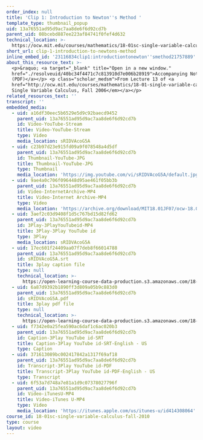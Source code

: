 ```yaml
---
order_index: null
title: 'Clip 1: Introduction to Newton''s Method '
template_type: thumbnail_popup
uid: 13a76551ad95d9ac7aa8de6f6d92cd7b
parent_uid: 08bcebd887ee223af84741f0fef4d632
technical_location: >-
  https://ocw.mit.edu/courses/mathematics/18-01sc-single-variable-calculus-fall-2010/unit-2-applications-of-differentiation/part-b-optimization-related-rates-and-newtons-method/session-33-newtons-method/clip-1-introduction-to-newtons-method
short_url: clip-1-introduction-to-newtons-method
inline_embed_id: '23116834clip1:introductiontonewton''smethod21757889'
about_this_resource_text: >-
  <p>&raquo; <a target="_blank" title="Open in a new window."
  href="./resolveuid/40bc34f4471c7c813910d7e006b28919">Accompanying Notes
  (PDF)</a></p> <p class="scholar_medsm">From Lecture 13 of <a
  href="http://ocw.mit.edu/courses/mathematics/18-01-single-variable-calculus-fall-2006/video-lectures/"><em>18.01
  Single Variable Calculus, Fall 2006</em></a></p>
related_resources_text: ''
transcript: ''
embedded_media:
  - uid: a16df30eec5b6529e5d9c92baecd9452
    parent_uid: 13a76551ad95d9ac7aa8de6f6d92cd7b
    id: Video-YouTube-Stream
    title: Video-YouTube-Stream
    type: Video
    media_location: sRIDVAcoG5A
  - uid: c23b97d23e915fd09a9f078548a4d5df
    parent_uid: 13a76551ad95d9ac7aa8de6f6d92cd7b
    id: Thumbnail-YouTube-JPG
    title: Thumbnail-YouTube-JPG
    type: Thumbnail
    media_location: 'https://img.youtube.com/vi/sRIDVAcoG5A/default.jpg'
  - uid: 9ae4a0c706f096448d95ae461f05bb3b
    parent_uid: 13a76551ad95d9ac7aa8de6f6d92cd7b
    id: Video-InternetArchive-MP4
    title: Video-Internet Archive-MP4
    type: Video
    media_location: 'https://archive.org/download/MIT18.01JF07/ocw-18.01-f07-lec13_300k.mp4'
  - uid: 3aef2c03d9408f1d5c767bd15d82fd62
    parent_uid: 13a76551ad95d9ac7aa8de6f6d92cd7b
    id: 3Play-3PlayYouTubeid-MP4
    title: 3Play-3Play YouTube id
    type: 3Play
    media_location: sRIDVAcoG5A
  - uid: 17ec601f24409aa07f7deb8f66014788
    parent_uid: 13a76551ad95d9ac7aa8de6f6d92cd7b
    id: sRIDVAcoG5A.srt
    title: 3play caption file
    type: null
    technical_location: >-
      https://open-learning-course-data-production.s3.amazonaws.com/18-01sc-single-variable-calculus-fall-2010/b160e7f3c64d225cefc4ff67a55c3ce8_sRIDVAcoG5A.srt
  - uid: 6a87d9392b1890ff3d809a05b9c883d0
    parent_uid: 13a76551ad95d9ac7aa8de6f6d92cd7b
    id: sRIDVAcoG5A.pdf
    title: 3play pdf file
    type: null
    technical_location: >-
      https://open-learning-course-data-production.s3.amazonaws.com/18-01sc-single-variable-calculus-fall-2010/622df3c0eb950e014d48d73bb72fbc5a_sRIDVAcoG5A.pdf
  - uid: f7342e0a25fea590ac6daf1c6ac020b3
    parent_uid: 13a76551ad95d9ac7aa8de6f6d92cd7b
    id: Caption-3Play YouTube id-SRT
    title: Caption-3Play YouTube id-SRT-English - US
    type: Caption
  - uid: 371613089bc002417842a1317f69af18
    parent_uid: 13a76551ad95d9ac7aa8de6f6d92cd7b
    id: Transcript-3Play YouTube id-PDF
    title: Transcript-3Play YouTube id-PDF-English - US
    type: Transcript
  - uid: 6f53a7d748a7e81a1d9c07378027796f
    parent_uid: 13a76551ad95d9ac7aa8de6f6d92cd7b
    id: Video-iTunesU-MP4
    title: Video-iTunes U-MP4
    type: Video
    media_location: 'https://itunes.apple.com/us/itunes-u/id414308064'
course_id: 18-01sc-single-variable-calculus-fall-2010
type: course
layout: video
---
```

